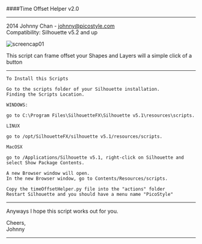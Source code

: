 
####Time Offset Helper v2.0

---

2014 Johnny Chan - johnny@picostyle.com <br />
Compatibility: Silhouette v5.2 and up

![screencap01](https://raw.githubusercontent.com/picostyle/TimeOffsetHelper/master/timeOffset_thumb01.png)

This script can frame offset your Shapes and Layers will a simple click of a button

---

```
To Install this Scripts

Go to the scripts folder of your Silhouette installation.
Finding the Scripts Location.

WINDOWS:

go to C:\Program Files\SilhouetteFX\Silhouette v5.1\resources\scripts.

LINUX

go to /opt/SilhouetteFX/silhouette v5.1/resources/scripts.

MacOSX

go to /Applications/Silhouette v5.1, right-click on Silhouette and select Show Package Contents.

A new Browser window will open.
In the new Browser window, go to Contents/Resources/scripts.

Copy the timeOffsetHelper.py file into the "actions" folder
Restart Silhouette and you should have a menu name "PicoStyle"
```

---------------------------------------------------------------------------------------------

Anyways I hope this script works out for you.

Cheers, <br />
Johnny

---------------------------------------------------------------------------------------------
